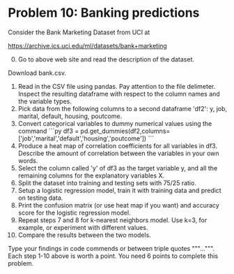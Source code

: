 # Problem 10: Banking predictions

Consider the Bank Marketing Dataset from UCI at

https://archive.ics.uci.edu/ml/datasets/bank+marketing

0) Go to above web site and read the description of the dataset.

Download bank.csv.

1) Read in the CSV file using pandas. Pay attention to the file delimeter.
Inspect the resulting dataframe with respect to the column names and the variable types.
2) Pick data from the following columns to a second dataframe 'df2': y, job, marital, default, housing, poutcome.
3) Convert categorical variables to dummy numerical values using the command
´´´py
df3 = pd.get_dummies(df2,columns=['job','marital','default','housing','poutcome'])
´´´
4) Produce a heat map of correlation coefficients for all variables in df3. Describe the amount of correlation between the variables in your own words.
5) Select the column called 'y' of df3 as the target variable y, and all the remaining columns for the explanatory variables X.
6) Split the dataset into training and testing sets with 75/25  ratio.
7) Setup a logistic regression model, train it with training data and predict on testing data.
8) Print the confusion matrix (or use heat map if you want) and accuracy score for the logistic regression model.
9) Repeat steps 7 and 8 for k-nearest neighbors model. Use k=3, for example, or experiment with different values.
10) Compare the results between the two models.

Type your findings in code commends or between triple quotes """...""".
Each step 1-10 above is worth a point. You need 6 points to complete this problem.
